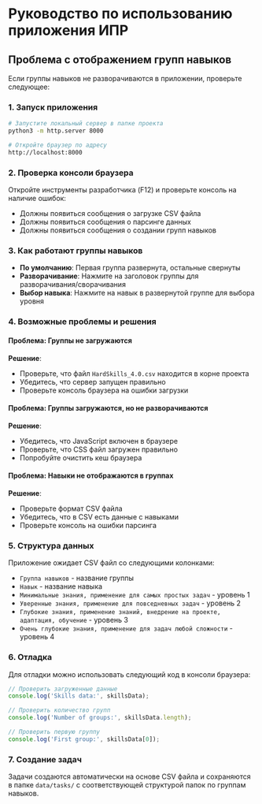 # Руководство по использованию приложения ИПР

## Проблема с отображением групп навыков

Если группы навыков не разворачиваются в приложении, проверьте следующее:

### 1. Запуск приложения
```bash
# Запустите локальный сервер в папке проекта
python3 -m http.server 8000

# Откройте браузер по адресу
http://localhost:8000
```

### 2. Проверка консоли браузера
Откройте инструменты разработчика (F12) и проверьте консоль на наличие ошибок:
- Должны появиться сообщения о загрузке CSV файла
- Должны появиться сообщения о парсинге данных
- Должны появиться сообщения о создании групп навыков

### 3. Как работают группы навыков
- **По умолчанию**: Первая группа развернута, остальные свернуты
- **Разворачивание**: Нажмите на заголовок группы для разворачивания/сворачивания
- **Выбор навыка**: Нажмите на навык в развернутой группе для выбора уровня

### 4. Возможные проблемы и решения

#### Проблема: Группы не загружаются
**Решение**: 
- Проверьте, что файл `HardSkills_4.0.csv` находится в корне проекта
- Убедитесь, что сервер запущен правильно
- Проверьте консоль браузера на ошибки загрузки

#### Проблема: Группы загружаются, но не разворачиваются
**Решение**:
- Убедитесь, что JavaScript включен в браузере
- Проверьте, что CSS файл загружен правильно
- Попробуйте очистить кеш браузера

#### Проблема: Навыки не отображаются в группах
**Решение**:
- Проверьте формат CSV файла
- Убедитесь, что в CSV есть данные с навыками
- Проверьте консоль на ошибки парсинга

### 5. Структура данных
Приложение ожидает CSV файл со следующими колонками:
- `Группа навыков` - название группы
- `Навык` - название навыка
- `Минимальные знания, применение для самых простых задач` - уровень 1
- `Уверенные знания, применение для повседневных задач` - уровень 2
- `Глубокие знания, применение знаний, внедрение на проекте, адаптация, обучение` - уровень 3
- `Очень глубокие знания, применение для задач любой сложности` - уровень 4

### 6. Отладка
Для отладки можно использовать следующий код в консоли браузера:
```javascript
// Проверить загруженные данные
console.log('Skills data:', skillsData);

// Проверить количество групп
console.log('Number of groups:', skillsData.length);

// Проверить первую группу
console.log('First group:', skillsData[0]);
```

### 7. Создание задач
Задачи создаются автоматически на основе CSV файла и сохраняются в папке `data/tasks/` с соответствующей структурой папок по группам навыков. 